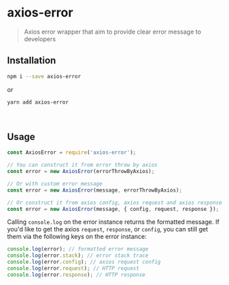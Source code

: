 # axios-error

> Axios error wrapper that aim to provide clear error message to developers

## Installation

```sh
npm i --save axios-error
```

or

```sh
yarn add axios-error
```

<br />

## Usage

```js
const AxiosError = require('axios-error');

// You can construct it from error throw by axios
const error = new AxiosError(errorThrowByAxios);

// Or with custom error message
const error = new AxiosError(message, errorThrowByAxios);

// Or construct it from axios config, axios request and axios response
const error = new AxiosError(message, { config, request, response });
```

Calling `console.log` on the error instance returns the formatted message. If you'd like to get the axios `request`, `response`, or `config`, you can still get them via the following keys on the error instance:

```js
console.log(error); // formatted error message
console.log(error.stack); // error stack trace
console.log(error.config); // axios request config
console.log(error.request); // HTTP request
console.log(error.response); // HTTP response
```
